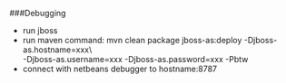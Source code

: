 ###Debugging

 - run jboss
 - run maven command: 
         mvn clean package jboss-as:deploy -Djboss-as.hostname=xxx\  
        -Djboss-as.username=xxx -Djboss-as.password=xxx -Pbtw
 - connect with netbeans debugger to hostname:8787
 


